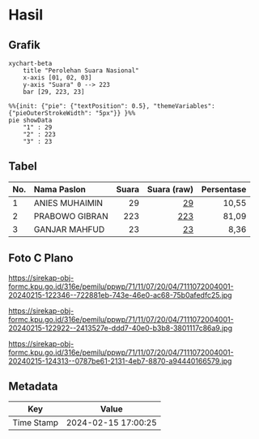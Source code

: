 # Hasil

## Grafik

```mermaid
xychart-beta
    title "Perolehan Suara Nasional"
    x-axis [01, 02, 03]
    y-axis "Suara" 0 --> 223
    bar [29, 223, 23]
```

```mermaid
%%{init: {"pie": {"textPosition": 0.5}, "themeVariables": {"pieOuterStrokeWidth": "5px"}} }%%
pie showData
    "1" : 29
    "2" : 223
    "3" : 23
```

## Tabel

| No. | Nama Paslon    | Suara | Suara (raw) | Persentase |
|:--- |:-------------- | -----:| -----------:| ----------:|
| 1   | ANIES MUHAIMIN | 29    | [29][p-1]   | 10,55      |
| 2   | PRABOWO GIBRAN | 223   | [223][p-2]  | 81,09      |
| 3   | GANJAR MAHFUD  | 23    | [23][p-3]   | 8,36       |


[p-1]: https://github.com/gigit-pemilu/pemilu-2024/blob/main/pilpres/hitung-suara/sub/71-sulawesi-utara/sub/11-bolaang-mongondow-selatan/sub/07-tomini/sub/2004-milangodaa/sub/001-tps/sub/paslon-1.txt
[p-2]: https://github.com/gigit-pemilu/pemilu-2024/blob/main/pilpres/hitung-suara/sub/71-sulawesi-utara/sub/11-bolaang-mongondow-selatan/sub/07-tomini/sub/2004-milangodaa/sub/001-tps/sub/paslon-2.txt
[p-3]: https://github.com/gigit-pemilu/pemilu-2024/blob/main/pilpres/hitung-suara/sub/71-sulawesi-utara/sub/11-bolaang-mongondow-selatan/sub/07-tomini/sub/2004-milangodaa/sub/001-tps/sub/paslon-3.txt

## Foto C Plano

https://sirekap-obj-formc.kpu.go.id/316e/pemilu/ppwp/71/11/07/20/04/7111072004001-20240215-122346--722881eb-743e-46e0-ac68-75b0afedfc25.jpg

https://sirekap-obj-formc.kpu.go.id/316e/pemilu/ppwp/71/11/07/20/04/7111072004001-20240215-122922--2413527e-ddd7-40e0-b3b8-3801117c86a9.jpg

https://sirekap-obj-formc.kpu.go.id/316e/pemilu/ppwp/71/11/07/20/04/7111072004001-20240215-124313--0787be61-2131-4eb7-8870-a94440166579.jpg


## Metadata

| Key        | Value               |
| ---------- | ------------------- |
| Time Stamp | 2024-02-15 17:00:25 |



